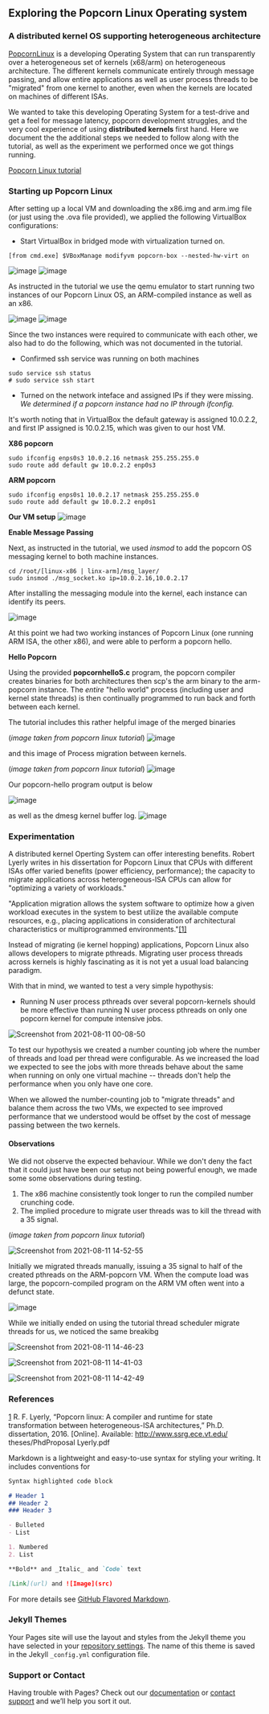 ## Exploring the Popcorn Linux Operating system
### A distributed kernel OS supporting heterogeneous architecture

[PopcornLinux](http://www.popcornlinux.org/index.php/overview) is a developing Operating System that can run transparently over a heterogeneous set of kernels (x68/arm)  on heterogeneous architecture. The different kernels communicate entirely through message passing, and allow entire applications as well as user process threads to be "migrated" from one kernel to another, even when the kernels are located on machines of different ISAs. 

We wanted to take this developing Operating System for a test-drive and get a feel for message latency, popcorn development struggles, and the very cool experience of using **distributed kernels** first hand. Here we document the the additional steps we needed to follow along with the tutorial, as well as the experiment we performed once we got things running. 

[Popcorn Linux tutorial](https://github.com/ssrg-vt/popcorn-compiler/tree/main/tutorial/sosp-2019)


### Starting up Popcorn Linux 
After setting up a local VM and downloading the x86.img and arm.img file (or just using the .ova file provided), we applied the following VirtualBox configurations:

- Start VirtualBox in bridged mode with virtualization turned on. 
```
[from cmd.exe] $VBoxManage modifyvm popcorn-box --nested-hw-virt on
```
![image](https://user-images.githubusercontent.com/17166431/128944034-f5f81ebf-c22f-4d96-a7e7-a9a80d4c5ddd.png)
![image](https://user-images.githubusercontent.com/17166431/128944093-dc45dd68-df86-46c9-97a4-e0ebf28fd5b7.png)


As instructed in the tutorial we use the qemu emulator to start running two instances of our Popcorn Linux OS, an ARM-compiled instance as well as an x86.


![image](https://user-images.githubusercontent.com/17166431/128944820-bc4bc650-b5a4-4f85-afdf-77b4cccae898.png)
![image](https://user-images.githubusercontent.com/17166431/128946061-210a0170-9da4-46c7-b444-bbda9fc21e8d.png)


Since the two instances were required to communicate with each other, we also had to do the following, which was not documented in the tutorial.

- Confirmed ssh service was running on both machines
```
sudo service ssh status
# sudo service ssh start
```

- Turned on the network inteface and assigned IPs if they were missing. 
_We determined if a popcorn instance had no IP through _ifconfig_._

It's worth noting that in VirtualBox the default gateway is assigned 10.0.2.2, and first IP assigned is 10.0.2.15, which was given to our host VM. 

__X86 popcorn__
```
sudo ifconfig enps0s3 10.0.2.16 netmask 255.255.255.0                  
sudo route add default gw 10.0.2.2 enp0s3 
```

__ARM popcorn__
```
sudo ifconfig enps0s1 10.0.2.17 netmask 255.255.255.0                  
sudo route add default gw 10.0.2.2 enp0s1
```


__Our VM setup__
![image](https://user-images.githubusercontent.com/17166431/128946584-4486fd35-b19b-46fa-b26f-60c2dd8a8dec.png)


__Enable Message Passing__

Next, as instructed in the tutorial, we used _insmod_ to add the popcorn OS messaging kernel to both machine instances.
```
cd /root/[linux-x86 | linx-arm]/msg_layer/
sudo insmod ./msg_socket.ko ip=10.0.2.16,10.0.2.17
```
After installing the messaging module into the kernel, each instance can identify its peers.

![image](https://user-images.githubusercontent.com/17166431/128947291-cc4617f8-f0fa-4eb9-bb16-38f858262fff.png)


At this point we had two working instances of Popcorn Linux (one running ARM ISA, the other x86), and were able to perform a popcorn hello. 

__Hello Popcorn__

Using the provided __popcornhelloS.c__ program,  the popcorn compiler creates binaries for both architectures then scp's the arm binary to the arm-popcorn instance. The _entire_ "hello world" process (including user and kernel state threads) is then continually programmed to run back and forth between each kernel. 

The tutorial includes this rather helpful image of the merged binaries

(_image taken from popcorn linux tutorial_)
![image](https://user-images.githubusercontent.com/17166431/128949977-a8273c25-0994-4d63-8bb2-fd70006949ca.png)



and this image of Process migration between kernels.

(_image taken from popcorn linux tutorial_)
![image](https://user-images.githubusercontent.com/17166431/128950038-a78df103-914e-4fee-8862-64e1f8a5a6d3.png)


Our popcorn-hello program output is below 

![image](https://user-images.githubusercontent.com/17166431/128950134-2c31c99c-bebd-4bdf-8741-c3dfb5df0852.png)

as well as the dmesg kernel buffer log.
![image](https://user-images.githubusercontent.com/17166431/128950153-c938a24e-b397-4e5f-ac46-ff28c5285c9e.png)


### Experimentation

A distributed kernel Operting System can offer interesting benefits. Robert Lyerly writes in his dissertation for Popcorn Linux that CPUs with different ISAs offer varied benefits (power efficiency, performance); the capacity to migrate applications across heterogeneous-ISA CPUs can allow for "optimizing a variety of workloads."

"Application migration allows the system software to optimize how a given workload executes in the system to best utilize the available compute resources, e.g., placing applications in consideration of architectural characteristics or multiprogrammed environments."[[1]](https://vtechworks.lib.vt.edu/bitstream/handle/10919/100599/Lyerly_RF_D_2019.pdf?sequence=1&isAllowed=y)


Instead of migrating (ie kernel hopping) applications, Popcorn Linux also allows developers to migrate pthreads. Migrating user process threads across kernels is highly fascinating as it is not yet a usual load balancing paradigm. 

With that in mind, we wanted to test a very simple hypothysis: 
- Running N user process pthreads over several popcorn-kernels should be more effective than running N user process pthreads on only one popcorn kernel for compute intensive jobs.

![Screenshot from 2021-08-11 00-08-50](https://user-images.githubusercontent.com/17166431/128968380-79bd62ab-604a-4be2-bc43-f7f658982c10.png)

To test our hypothysis we created a number counting job where the number of threads and load per thread were configurable. As we increased the load we expected to see the jobs with more threads behave about the same when running on only one virtual machine -- threads don't help the performance when you only have one core.

When we allowed the number-counting job to "migrate threads" and balance them across the two VMs, we expected to see improved performance that we understood would be offset by the cost of message passing between the two kernels.  


#### Observations

We did not observe the expected behaviour. While we don't deny the fact that it could just have been our setup not being powerful enough, we made some some observations during testing.

1. The x86 machine consistently took longer to run the compiled number crunching code.
2. The implied procedure to migrate user threads was to kill the thread with a 35 signal. 

(_image taken from popcorn linux tutorial_)

![Screenshot from 2021-08-11 14-52-55](https://user-images.githubusercontent.com/17166431/129086448-a6eb0aed-a829-4fc7-aee4-d5e84da0374f.png)

Initially we migrated threads manually, issuing a 35 signal to half of the created pthreads on the ARM-popcorn VM. When the compute load was large, the popcorn-compiled program on the ARM VM often went into a defunct state.

![image](https://user-images.githubusercontent.com/17166431/129086959-9dc2e9fd-f5b6-4c78-9631-d10b90104c04.png)


While we initially ended on using the tutorial thread scheduler migrate threads for us, we noticed the same breakibg 



![Screenshot from 2021-08-11 14-46-23](https://user-images.githubusercontent.com/17166431/129085663-ef07407a-c913-4ebe-8a60-9a91868bff12.png)

![Screenshot from 2021-08-11 14-41-03](https://user-images.githubusercontent.com/17166431/129085435-7f65c782-debf-43a7-842a-dec2675654c0.png)

![Screenshot from 2021-08-11 14-42-49](https://user-images.githubusercontent.com/17166431/129085447-a9b6bb04-ef4f-4154-930c-18934c6b2708.png)


### References
[1](https://vtechworks.lib.vt.edu/bitstream/handle/10919/100599/Lyerly_RF_D_2019.pdf?sequence=1&isAllowed=y) R. F. Lyerly, “Popcorn linux: A compiler and runtime for state transformation between heterogeneous-ISA architectures,” Ph.D. dissertation, 2016. [Online]. Available: http://www.ssrg.ece.vt.edu/ theses/PhdProposal Lyerly.pdf



Markdown is a lightweight and easy-to-use syntax for styling your writing. It includes conventions for

```markdown
Syntax highlighted code block

# Header 1
## Header 2
### Header 3

- Bulleted
- List

1. Numbered
2. List

**Bold** and _Italic_ and `Code` text

[Link](url) and ![Image](src)
```

For more details see [GitHub Flavored Markdown](https://guides.github.com/features/mastering-markdown/).

### Jekyll Themes

Your Pages site will use the layout and styles from the Jekyll theme you have selected in your [repository settings](https://github.com/rollingcoconut/popcorn-visitor.github.io/settings/pages). The name of this theme is saved in the Jekyll `_config.yml` configuration file.

### Support or Contact

Having trouble with Pages? Check out our [documentation](https://docs.github.com/categories/github-pages-basics/) or [contact support](https://support.github.com/contact) and we’ll help you sort it out.
